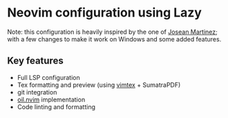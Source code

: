 # Neovim configuration using Lazy
Note: this configuration is heavily inspired by the one of [Josean Martinez](https://www.josean.com/posts/how-to-setup-neovim-2024); with a few changes to make it work on Windows and some added features.

## Key features
* Full LSP configuration
* Tex formatting and preview (using [vimtex](https://github.com/lervag/vimtex) + SumatraPDF)
* git integration
* [oil.nvim](https://github.com/stevearc/oil.nvim) implementation
* Code linting and formatting
